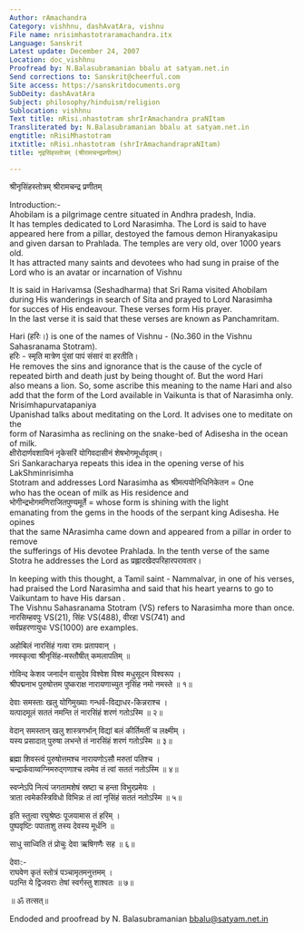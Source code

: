 ```yaml
---
Author: rAmachandra
Category: vishhnu, dashAvatAra, vishnu
File name: nrisimhastotraramachandra.itx
Language: Sanskrit
Latest update: December 24, 2007
Location: doc_vishhnu
Proofread by: N.Balasubramanian bbalu at satyam.net.in
Send corrections to: Sanskrit@cheerful.com
Site access: https://sanskritdocuments.org
SubDeity: dashAvatAra
Subject: philosophy/hinduism/religion
Sublocation: vishhnu
Text title: nRisi.nhastotram shrIrAmachandra praNItam
Transliterated by: N.Balasubramanian bbalu at satyam.net.in
engtitle: nRisiMhastotram
itxtitle: nRisi.nhastotram (shrIrAmachandrapraNItam)
title: नृइसिंहस्तोत्रम् (श्रीरामचन्द्रप्रणीतम्)

---
```

  
 श्रीनृसिंहस्तोत्रम् श्रीरामचन्द्र प्रणीतम्   
  
Introduction:-  
Ahobilam is a pilgrimage centre situated in Andhra pradesh, India.  
It has temples dedicated to Lord Narasimha. The Lord is said to have  
appeared here from a pillar, destoyed the famous demon Hiranyakasipu  
and given darsan to Prahlada. The temples are very old, over 1000 years old.  
It has attracted many saints and devotees who had sung in praise of the  
Lord who is an avatar or incarnation of Vishnu  
  
It is said in Harivamsa (Seshadharma) that Sri Rama visited Ahobilam  
during His wanderings in search of Sita and prayed to Lord Narasimha  
for succes of His endeavour. These verses form His prayer.  
In the last verse it is said that  these verses are known as Panchamritam.  
  
Hari (हरिः।) is one of the names of Vishnu - (No.360 in the Vishnu  
Sahasranama Stotram).  
हरिः - स्मृति मात्रेण पुंसां पापं संसारं वा हरतीति।  
He removes the sins and ignorance that is the cause of the cycle of  
repeated birth and death just by being thought of.  But the word Hari  
also means a lion. So, some ascribe this meaning to the name Hari and also  
add that the form of the Lord available in Vaikunta is that of Narasimha only.  
Nrisimhapurvatapaniya  
Upanishad talks about meditating on the Lord. It advises one to meditate on the  
form of Narasimha as reclining on the snake-bed of Adisesha in the ocean of milk.  
क्षीरोदार्णवशायिनं नृकेसरिं योगिवदासीनं शेषभोगमूर्धावृतम्।  
Sri Sankaracharya repeats this idea  in the opening verse of his LakShminrisimha  
Stotram and addresses Lord Narasimha as श्रीमत्पयोनिधिनिकेतन = One  
who has the ocean of milk as His residence and   
भोगीन्द्रभोगमणिराजितपुण्यमूर्ते = whose form is shining with the light  
emanating from the gems in the hoods of the serpant king Adisesha. He opines  
that the same NArasimha came down and appeared from a pillar in order to remove  
the sufferings of His devotee Prahlada. In the tenth verse of the same  
Stotra he addresses the Lord as प्रह्लादखेदपरिहारपरावतार।  
  
In keeping with this thought, a Tamil saint - Nammalvar, in one of his verses,  
had praised the Lord Narasimha and said that his heart yearns to go to  
Vaikuntam to have His darsan .  
The Vishnu Sahasranama Stotram (VS) refers to Narasimha more than once.  
नारसिम्हवपुः VS(21), सिंहः VS(488), वीरहा VS(741) and  
सर्वप्रहरणायुधः VS(1000) are examples.  
  
  
अहोबिलं नारसिंहं गत्वा रामः प्रतापवान् ।  
नमस्कृत्वा श्रीनृसिंह-मस्तौषीत् कमलापतिम् ॥  
  
गोविन्द केशव जनार्दन वासुदेव विश्वेश विश्व मधुसूदन विश्वरूप ।  
श्रीपद्मनाभ पुरुषोत्तम पुष्कराक्ष नारायणाच्युत नृसिंह नमो नमस्ते ॥ १॥  
  
देवाः समस्ताः खलु योगिमुख्याः गन्धर्व-विद्याधर-किन्नराश्च ।  
यत्पादमूलं सततं नमन्ति तं नारसिंहं शरणं गतोऽस्मि ॥ २॥  
  
वेदान् समस्तान् खलु शास्त्रगर्भान् विद्यां बलं कीर्तिमतीं च लक्ष्मीम् ।  
यस्य प्रसादात् पुरुषा लभन्ते तं नारसिंहं शरणं गतोऽस्मि ॥ ३॥  
  
ब्रह्मा शिवस्त्वं पुरुषोत्तमश्च नारायणोऽसौ मरुतां पतिश्च ।  
चन्द्रार्कवाय्वग्निमरुद्गणाश्च त्वमेव तं त्वां सततं नतोऽस्मि ॥ ४॥  
  
स्वप्नेऽपि नित्यं जगतामशेषं  स्रष्टा च हन्ता विभुरप्रमेयः ।  
त्राता त्वमेकस्त्रिविधो विभिन्नः तं त्वां नृसिंहं सततं नतोऽस्मि ॥ ५॥  
  
इति स्तुत्वा रघुश्रेष्ठः पूजयामास तं हरिम् ।  
पुष्पवृष्टिः पपाताशु तस्य देवस्य मूर्धनि ॥  
  
साधु साध्विति तं प्रोचुः देवा ऋषिगणैः सह ॥ ६॥  
  
देवाः:-  
राघवेण कृतं स्तोत्रं पञ्चामृतमनुत्तमम् ।  
पठन्ति ये द्विजवराः तेषां स्वर्गस्तु शाश्वतः ॥ ७॥  
  
 ॥ ॐ तत्सत्॥  
  
  
  
Endoded and proofread by N. Balasubramanian bbalu@satyam.net.in  
  
